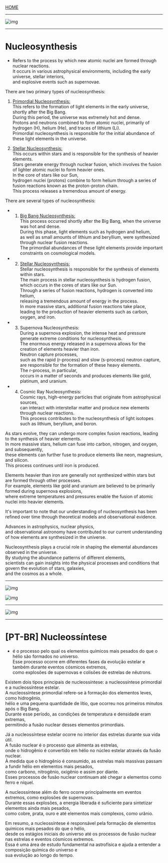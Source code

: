 [HOME](/README.md)   

--------------   

![img](https://qph.cf2.quoracdn.net/main-qimg-7d9117688541cbad596a03b62f66b700-pjlq)

---   


# Nucleosynthesis   
 - Refers to the process by which new atomic nuclei are formed through nuclear reactions.    
    It occurs in various astrophysical environments, including the early universe, stellar interiors,   
     and explosive events such as supernovae.   

There are two primary types of nucleosynthesis:   

   1. [Primordial Nucleosynthesis:](/assets/docs/nucleosynthesis/primordial-nucleosynthesis/readme.md)     
      This refers to the formation of light elements in the early universe, shortly after the Big Bang.     
       During this period, the universe was extremely hot and dense.    
        Protons and neutrons combined to form atomic nuclei, primarily of hydrogen (H), helium (He), and traces of lithium (Li).       
         Primordial nucleosynthesis is responsible for the initial abundance of these light elements in the universe.    

   2. [Stellar Nucleosynthesis:](/assets/docs/nucleosynthesis/stellar-nucleosynthesis/readme.md)     
       This occurs within stars and is responsible for the synthesis of heavier elements.    
        Stars generate energy through nuclear fusion, which involves the fusion of lighter atomic nuclei to form heavier ones.     
         In the core of stars like our Sun,   
          hydrogen nuclei (protons) combine to form helium through a series of fusion reactions known as the proton-proton chain.     
           This process releases a tremendous amount of energy.    

  There are several types of nucleosynthesis:  
   - 1. [Big Bang Nucleosynthesis:](/assets/docs/nucleosynthesis/primordial-nucleosynthesis/readme.md)      
          This process occurred shortly after the Big Bang, when the universe was hot and dense.   
           During this phase, light elements such as hydrogen and helium,   
            as well as small amounts of lithium and beryllium, were synthesized through nuclear fusion reactions.    
             The primordial abundances of these light elements provide important constraints on cosmological models.   

   - 2. [Stellar Nucleosynthesis:](/assets/docs/nucleosynthesis/stellar-nucleosynthesis/readme.md)     
         Stellar nucleosynthesis is responsible for the synthesis of elements within stars.   
          The main process in stellar nucleosynthesis is hydrogen fusion, which occurs in the cores of stars like our Sun.     
           Through a series of fusion reactions, hydrogen is converted into helium,    
            releasing a tremendous amount of energy in the process.     
             In more massive stars, additional fusion reactions take place,    
              leading to the production of heavier elements such as carbon, oxygen, and iron.    

   - 3. Supernova Nucleosynthesis:     
         During a supernova explosion, the intense heat and pressure generate extreme conditions for nucleosynthesis.    
          The enormous energy released in a supernova allows for the creation of elements heavier than iron.    
           Neutron capture processes,   
            such as the rapid (r-process) and slow (s-process) neutron capture,   
             are responsible for the formation of these heavy elements.    
              The r-process, in particular,    
               occurs in a matter of seconds and produces elements like gold, platinum, and uranium.

   - 4. Cosmic Ray Nucleosynthesis:    
         Cosmic rays, high-energy particles that originate from astrophysical sources,    
          can interact with interstellar matter and produce new elements through nuclear reactions.    
           This process contributes to the nucleosynthesis of light isotopes such as lithium, beryllium, and boron.  

   As stars evolve, they can undergo more complex fusion reactions, leading to the synthesis of heavier elements.   
    In more massive stars, helium can fuse into carbon, nitrogen, and oxygen, and subsequently,     
     these elements can further fuse to produce elements like neon, magnesium, and silicon.    
      This process continues until iron is produced.   


   Elements heavier than iron are generally not synthesized within stars but are formed through other processes.  
    For example, elements like gold and uranium are believed to be primarily formed during supernova explosions,     
     where extreme temperatures and pressures enable the fusion of atomic nuclei into heavier elements.        


   It's important to note that our understanding of nucleosynthesis has been    
    refined over time through theoretical models and observational evidence.      
      
   Advances in astrophysics, nuclear physics,  
    and observational astronomy have contributed to our current understanding of how elements are synthesized in the universe.     

   Nucleosynthesis plays a crucial role in shaping the elemental abundances observed in the universe.    
    By studying the abundance patterns of different elements,    
     scientists can gain insights into the physical processes and conditions that govern the evolution of stars, galaxies,    
      and the cosmos as a whole.   

--------------   

![img](https://dq0hsqwjhea1.cloudfront.net/eras-of-the-big-bang.jpeg)   

![img](https://cdn.physicsoftheuniverse.com/images/bigbang_timeline.jpg)  

---   

![img](https://bigthink.com/wp-content/uploads/2021/11/Nucleosynthesis_periodic_table.svg_.png?w=1280)  

---   

  
# [PT-BR] Nucleossíntese    
  - é o processo pelo qual os elementos químicos mais pesados do que o hélio são formados no universo.    
     Esse processo ocorre em diferentes fases da evolução estelar e também durante eventos cósmicos extremos,    
      como explosões de supernovas e colisões de estrelas de nêutrons.    
  
   Existem dois tipos principais de nucleossíntese: a nucleossíntese primordial e a nucleossíntese estelar.    
    A nucleossíntese primordial refere-se à formação dos elementos leves, como hidrogênio,    
     hélio e uma pequena quantidade de lítio, que ocorreu nos primeiros minutos após o Big Bang.    
      Durante esse período, as condições de temperatura e densidade eram extremas,    
       permitindo a fusão nuclear desses elementos primordiais.   

   Já a nucleossíntese estelar ocorre no interior das estrelas durante sua vida útil.    
    A fusão nuclear é o processo que alimenta as estrelas,    
     onde o hidrogênio é convertido em hélio no núcleo estelar através da fusão nuclear.     
      À medida que o hidrogênio é consumido, as estrelas mais massivas passam a fundir hélio em elementos mais pesados,    
       como carbono, nitrogênio, oxigênio e assim por diante.    
        Esses processos de fusão nuclear continuam até chegar a elementos como ferro e níquel.   

   A nucleossíntese além do ferro ocorre principalmente em eventos extremos, como explosões de supernovas.    
    Durante essas explosões, a energia liberada é suficiente para sintetizar elementos ainda mais pesados,     
     como cobre, prata, ouro e até elementos mais complexos, como urânio.   

   Em resumo, a nucleossíntese é responsável pela formação de elementos químicos mais pesados do que o hélio,     
    desde os estágios iniciais do universo até os processos de fusão nuclear nas estrelas e eventos cósmicos extremos.     
     Essa é uma área de estudo fundamental na astrofísica e ajuda a entender a composição química do universo e   
      sua evolução ao longo do tempo.   
